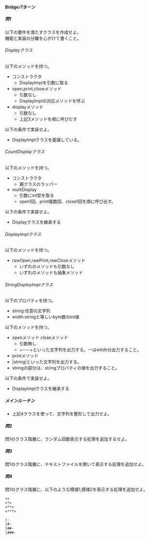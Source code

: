 #### Bridgeパターン　  
##### 問1  
以下の要件を満たすクラスを作成せよ。  
機能と実装の分離を心がけて書くこと。  

###### Displayクラス  
以下のメソッドを持つ。  
* コンストラクタ  
  * DisplayImplを引数に取る  
* open,print,closeメソッド  
  * 引数なし  
  * DisplayImplの対応メソッドを呼ぶ  
* displayメソッド  
  * 引数なし  
  * 上記3メソッドを順に呼びだす  

以下の条件で実装せよ。  
* DisplayImplクラスを委譲している。  

###### CountDisplayクラス  
以下のメソッドを持つ。  
* コンストラクタ  
  * 親クラスのラッパー  
* multiDisplay  
  * 引数にint型を取る  
  * open1回、print複数回、close1回を順に呼び出す。

以下の条件で実装せよ。
 * Displayクラスを継承する

###### DisplayImplクラス  
以下のメソッドを持つ。  
* rawOpen,rawPrint,rawCloseメソッド  
  * いずれのメソッドも引数なし  
  * いずれのメソッドも抽象メソッド  

###### StringDisplayImplクラス  
以下のプロパティを持つ。  
* string:任意の文字列  
* width:stringと等しいbyte数のint値  

以下のメソッドを持つ。  
* openメソッド closeメソッド  
  * 引数無し  
  * +----+といった文字列を出力する。ーはwitdh分出力すること。  
* printメソッド  
 * |string|といった文字列を出力する。  
 * stringの部分は、stringプロパティの値を出力すること。  

以下の条件で実装せよ。
  * DisplayImplクラスを継承する

##### メインルーチン  
* 上記4クラスを使って、文字列を整形して出力せよ。  


##### 問2  
問1のクラス階層に、ランダム回数表示する処理を追加するせよ。  


##### 問3  
問1のクラス階層に、テキストファイルを開いて表示する処理を追加せよ。


##### 問4
問1のクラス階層に、以下のような模様1,模様2を表示する処理を追加せよ。  
```
<>
<*>
<**>
<***>
```

```
|-
|#-
|##-
|###-
```
